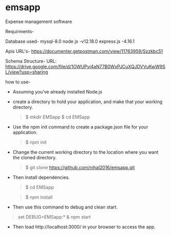 # emsapp
Expense management software

Requirments- 

Database used- mysql-8.0
node js -v12.18.0
express js -4.16.1

Apis URL's- 
https://documenter.getpostman.com/view/11763959/Szzkbc51

Schema Structure-
URL: https://drive.google.com/file/d/1OWUPvi4aN77B0WxPJCuXQJDVVuKwW9SL/view?usp=sharing

how to use- 

- Assuming you’ve already installed Node.js
- create a directory to hold your application, and make that your working directory.
    > $ mkdir EMSapp
    > $ cd EMSapp

- Use the npm init command to create a package.json file for your application.
    > $ npm init
    
- Change the current working directory to the location where you want the cloned directory.
    > $ git clone https://github.com/nihal2016/emsapp.git

- Then install dependencies.
    > $ cd EMSapp
    
    > $ npm install

- Then use this command to debug and clean start.
> set DEBUG=EMSapp:* & npm start

- Then load http://localhost:3000/ in your browser to access the app.

